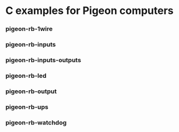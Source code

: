 # C examples for Pigeon computers

### pigeon-rb-1wire

### pigeon-rb-inputs

### pigeon-rb-inputs-outputs

### pigeon-rb-led

### pigeon-rb-output

### pigeon-rb-ups

### pigeon-rb-watchdog